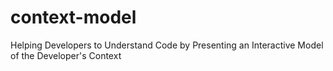 context-model
=============

Helping Developers to Understand Code by Presenting an Interactive Model of the Developer's Context
